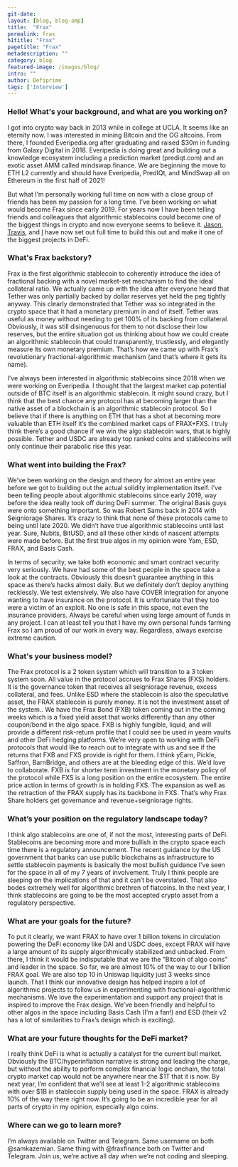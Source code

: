 ```yaml
---
git-date:
layout: [blog, blog-amp]
title:  "Frax"
permalink: frax
h1title: "Frax"
pagetitle: "Frax"
metadescription: ""
category: blog
featured-image: /images/blog/
intro: ""
author: Defiprime
tags: ['Interview']
---
```


### Hello! What's your background, and what are you working on?

I got into crypto way back in 2013 while in college at UCLA. It seems like an eternity now. I was interested in mining Bitcoin and the OG altcoins. From there, I founded Everipedia.org after graduating and raised $30m in funding from Galaxy Digital in 2018. Everipedia is doing great and building out a knowledge ecosystem including a prediction market (prediqt.com) and an exotic asset AMM called mindswap.finance. We are beginning the move to ETH L2 currently and should have Everipedia, PredIQt, and MindSwap all on Ethereum in the first half of 2021! 

But what I’m personally working full time on now with a close group of friends has been my passion for a long time. I’ve been working on what would become Frax since early 2019. For years now I have been telling friends and colleagues that algorithmic stablecoins could become one of the biggest things in crypto and now everyone seems to believe it. [Jason](https://everipedia.org/wiki/lang_en/jason-huan), [Travis](https://everipedia.org/wiki/lang_en/travismoore5036459), and [I](https://everipedia.org/wiki/lang_en/samkazemian12) have now set out full time to build this out and make it one of the biggest projects in DeFi. 


### What's Frax backstory? 

Frax is the first algorithmic stablecoin to coherently introduce the idea of fractional backing with a novel market-set mechanism to find the ideal collateral ratio. We actually came up with the idea after everyone heard that Tether was only partially backed by dollar reserves yet held the peg tightly anyway. This clearly demonstrated that Tether was so integrated in the crypto space that it had a monetary premium in and of itself. Tether was useful as money without needing to get 100% of its backing from collateral. Obviously, it was still disingenuous for them to not disclose their low reserves, but the entire situation got us thinking about how we could create an algorithmic stablecoin that could transparently, trustlessly, and elegantly measure its own monetary premium. That’s how we came up with Frax’s revolutionary fractional-algorithmic mechanism (and that’s where it gets its name).

I’ve always been interested in algorithmic stablecoins since 2018 when we were working on Everipedia. I thought that the largest market cap potential outside of BTC itself is an algorithmic stablecoin. It might sound crazy, but I think that the best chance any protocol has at becoming larger than the native asset of a blockchain is an algorithmic stablecoin protocol. So I believe that if there is anything on ETH that has a shot at becoming more valuable than ETH itself it’s the combined market caps of FRAX+FXS. I truly think there’s a good chance if we win the algo stablecoin wars, that is highly possible. Tether and USDC are already top ranked coins and stablecoins will only continue their parabolic rise this year. 


### What went into building the Frax?

We’ve been working on the design and theory for almost an entire year before we got to building out the actual solidity implementation itself. I’ve been telling people about algorithmic stablecoins since early 2019, way before the idea really took off during DeFi summer. The original Basis guys were onto something important. So was Robert Sams back in 2014 with Seigniorage Shares. It’s crazy to think that none of these protocols came to being until late 2020. We didn’t have true algorithmic stablecoins until last year. Sure, Nubits, BitUSD, and all these other kinds of nascent attempts were made before. But the first true algos in my opinion were Yam, ESD, FRAX, and Basis Cash. 

In terms of security, we take both economic and smart contract security very seriously. We have had some of the best people in the space take a look at the contracts. Obviously this doesn’t guarantee anything in this space as there’s hacks almost daily. But we definitely don’t deploy anything recklessly. We test extensively. We also have COVER integration for anyone wanting to have insurance on the protocol. It is unfortunate that they too were a victim of an exploit. No one is safe in this space, not even the insurance providers. Always be careful when using large amount of funds in any project. I can at least tell you that I have my own personal funds farming Frax so I am proud of our work in every way. Regardless, always exercise extreme caution.


### What's your business model?

The Frax protocol is a 2 token system which will transition to a 3 token system soon. All value in the protocol accrues to Frax Shares (FXS) holders. It is the governance token that receives all seigniorage revenue, excess collateral, and fees. Unlike ESD where the stablecoin is also the speculative asset, the FRAX stablecoin is purely money. It is not the investment asset of the system.. We have the Frax Bond (FXB) token coming out in the coming weeks which is a fixed yield asset that works differently than any other coupon/bond in the algo space. FXB is highly fungible, liquid, and will provide a different risk-return profile that I could see be used in yearn vaults and other DeFi hedging platforms. We’re very open to working with DeFi protocols that would like to reach out to integrate with us and see if the returns that FXB and FXS provide is right for them. I think yEarn, Pickle, Saffron, BarnBridge, and others are at the bleeding edge of this. We’d love to collaborate. FXB is for shorter term investment in the monetary policy of the protocol while FXS is a long position on the entire ecosystem. The entire price action in terms of growth is in holding FXS. The expansion as well as the retraction of the FRAX supply has its backbone in FXS. That’s why Frax Share holders get governance and revenue+seigniorage rights. 


### What’s your position on the regulatory landscape today?

I think algo stablecoins are one of, if not the most, interesting parts of DeFi. Stablecoins are becoming more and more bullish in the crypto space each time there is a regulatory announcement. The recent guidance by the US government that banks can use public blockchains as infrastructure to settle stablecoin payments is basically the most bullish guidance I’ve seen for the space in all of my 7 years of involvement. Truly I think people are sleeping on the implications of that and it can’t be overstated. That also bodes extremely well for algorithmic brethren of fiatcoins. In the next year, I think stablecoins are going to be the most accepted crypto asset from a regulatory perspective.


### What are your goals for the future?
 
To put it clearly, we want FRAX to have over 1 billion tokens in circulation powering the DeFi economy like DAI and USDC does, except FRAX will have a large amount of its supply algorithmically stabilized and unbacked. From there, I think it would be indisputable that we are the “Bitcoin of algo coins” and leader in the space. So far, we are almost 10% of the way to our 1 billion FRAX goal. We are also top 10 in Uniswap liquidity just 3 weeks since launch. That  I think our innovative design has helped inspire a lot of algorithmic projects to follow us in experimenting with fractional-algorithmic mechanisms. We love the experimentation and support any project that is inspired to improve the Frax design. We’ve been friendly and helpful to other algos in the space including Basis Cash (I’m a fan!) and ESD (their v2 has a lot of similarities to Frax’s design which is exciting).  


### What are your future thoughts for the DeFi market?

I really think DeFi is what is actually a catalyst for the current bull market. Obviously the BTC/hyperinflation narrative is strong and leading the charge, but without the ability to perform complex financial logic onchain, the total crypto market cap would not be anywhere near the $1T that it is now. By next year, I’m confident that we’ll see at least 1-2 algorithmic stablecoins with over $1B in stablecoin supply being used in the space. FRAX is already 10% of the way there right now. It’s going to be an incredible year for all parts of crypto in my opinion, especially algo coins. 


### Where can we go to learn more?

I’m always available on Twitter and Telegram. Same username on both @samkazemian. Same thing with @fraxfinance both on Twitter and Telegram. Join us, we’re active all day when we’re not coding and sleeping. 